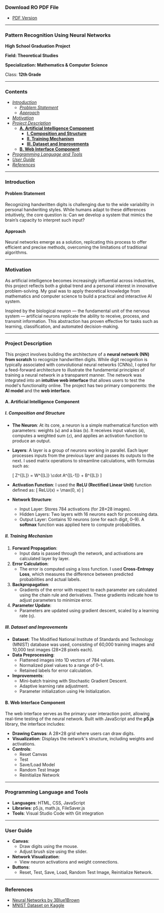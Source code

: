### Download RO PDF File
- [PDF Version](document.pdf)

---

### **Pattern Recognition Using Neural Networks**

**High School Graduation Project**

**Field: Theoretical Studies**

**Specialization: Mathematics & Computer Science**

Class: **12th Grade**

---

### **Contents**

- [*Introduction*](#_introduction)
  - [*Problem Statement*](#_problem-statement)
  - [*Approach*](#_approach)
- [*Motivation*](#_motivation)
- [*Project Description*](#_project-description)
  - [**A. Artificial Intelligence Component**](#_ai-component)
    - [**I. Composition and Structure**](#_composition)
    - [**II. Training Mechanism**](#_training-mechanism)
    - [**III. Dataset and Improvements**](#_dataset)
  - [**B. Web Interface Component**](#_web-interface)
- [*Programming Language and Tools*](#_tools)
- [*User Guide*](#_interface-instructions)
- [*References*](#_bibliography)

---

### **Introduction**

#### **Problem Statement**
Recognizing handwritten digits is challenging due to the wide variability in personal handwriting styles. While humans adapt to these differences intuitively, the core question is: Can we develop a system that mimics the brain’s capacity to interpret such input?

#### **Approach**
Neural networks emerge as a solution, replicating this process to offer efficient and precise methods, overcoming the limitations of traditional algorithms.

---

### **Motivation**
As artificial intelligence becomes increasingly influential across industries, this project reflects both a global trend and a personal interest in innovative problem-solving. My goal was to apply theoretical knowledge from mathematics and computer science to build a practical and interactive AI system.

Inspired by the biological neuron — the fundamental unit of the nervous system — artificial neurons replicate the ability to receive, process, and transmit information. This abstraction has proven effective for tasks such as learning, classification, and automated decision-making.

---

### **Project Description**

This project involves building the architecture of a **neural network (NN) from scratch** to recognize handwritten digits. While digit recognition is typically associated with convolutional neural networks (CNNs), I opted for a feed-forward architecture to illustrate the fundamental principles of training a neural network in a transparent manner. The network was integrated into an **intuitive web interface** that allows users to test the model's functionality online. The project has two primary components: the **AI model** and the **web interface**.

#### **A. Artificial Intelligence Component**

##### **I. Composition and Structure**

- **The Neuron**: At its core, a neuron is a simple mathematical function with parameters: weights (`w`) and a bias (`b`). It receives input values (`A`), computes a weighted sum (`z`), and applies an activation function to produce an output.
- **Layers**: A layer is a group of neurons working in parallel. Each layer processes inputs from the previous layer and passes its outputs to the next. I used matrix operations to streamline calculations, with formulas such as: 
  
  \[ Z^{[L]} = W^{[L]} \cdot A^{[L-1]} + B^{[L]} \]

- **Activation Function**: I used the **ReLU (Rectified Linear Unit)** function defined as:
  \[ ReLU(x) = \max(0, x) \]

- **Network Structure**:
  - Input Layer: Stores 784 activations (for 28×28 images).
  - Hidden Layers: Two layers with 16 neurons each for processing data.
  - Output Layer: Contains 10 neurons (one for each digit, 0–9). A **softmax** function was applied here to compute probabilities.

##### **II. Training Mechanism**

1. **Forward Propagation**:
   - Input data is passed through the network, and activations are calculated layer by layer.
2. **Error Calculation**:
   - The error is computed using a loss function. I used **Cross-Entropy Loss**, which measures the difference between predicted probabilities and actual labels.
3. **Backpropagation**:
   - Gradients of the error with respect to each parameter are calculated using the chain rule and derivatives. These gradients indicate how to adjust parameters to minimize error.
4. **Parameter Update**:
   - Parameters are updated using gradient descent, scaled by a learning rate (`η`).

##### **III. Dataset and Improvements**

- **Dataset**: The Modified National Institute of Standards and Technology (MNIST) database was used, consisting of 60,000 training images and 10,000 test images (28×28 pixels each).
- **Data Preprocessing**:
  - Flattened images into 1D vectors of 784 values.
  - Normalized pixel values to a range of 0–1.
  - Retained labels for error calculation.
- **Improvements**:
  - Mini-batch training with Stochastic Gradient Descent.
  - Adaptive learning rate adjustment.
  - Parameter initialization using He Initialization.

#### **B. Web Interface Component**

The web interface serves as the primary user interaction point, allowing real-time testing of the neural network. Built with JavaScript and the **p5.js** library, the interface includes:

- **Drawing Canvas**: A 28×28 grid where users can draw digits.
- **Visualization**: Displays the network's structure, including weights and activations.
- **Controls**:
  - Reset Canvas
  - Test
  - Save/Load Model
  - Random Test Image
  - Reinitialize Network

---

### **Programming Language and Tools**

- **Languages**: HTML, CSS, JavaScript
- **Libraries**: p5.js, math.js, FileSaver.js
- **Tools**: Visual Studio Code with Git integration

---

### **User Guide**

- **Canvas**:
  - Draw digits using the mouse.
  - Adjust brush size using the slider.
- **Network Visualization**:
  - View neuron activations and weight connections.
- **Buttons**:
  - Reset, Test, Save, Load, Random Test Image, Reinitialize Network.

---

### **References**

- [Neural Networks by 3Blue1Brown](https://www.3blue1brown.com/topics/neural-networks)
- [MNIST Dataset on Kaggle](https://www.kaggle.com/datasets/oddrationale/mnist-in-csv)

